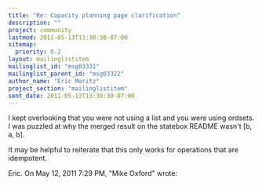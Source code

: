 ```yaml
---
title: "Re: Capacity planning page clarification"
description: ""
project: community
lastmod: 2011-05-13T13:30:30-07:00
sitemap:
  priority: 0.2
layout: mailinglistitem
mailinglist_id: "msg03331"
mailinglist_parent_id: "msg03322"
author_name: "Eric Moritz"
project_section: "mailinglistitem"
sent_date: 2011-05-13T13:30:30-07:00
---
```



I kept overlooking that you were not using a list and you were using
ordsets. I was puzzled at why the merged result on the statebox README
wasn't [b, a, b].

It may be helpful to reiterate that this only works for operations that are
idempotent.

Eric.
On May 12, 2011 7:29 PM, "Mike Oxford"  wrote:
